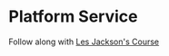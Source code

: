 # Platform Service
Follow along with [Les Jackson's Course](https://www.youtube.com/watch?v=DgVjEo3OGBI) 